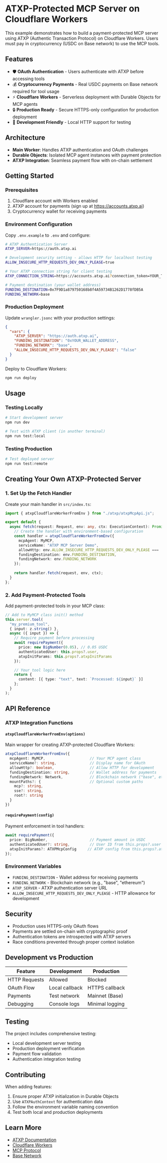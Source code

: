 # ATXP-Protected MCP Server on Cloudflare Workers

This example demonstrates how to build a payment-protected MCP server using ATXP (Authentic Transaction Protocol) on Cloudflare Workers. Users must pay in cryptocurrency (USDC on Base network) to use the MCP tools.

## Features

- 🛡️ **OAuth Authentication** - Users authenticate with ATXP before accessing tools
- 💰 **Cryptocurrency Payments** - Real USDC payments on Base network required for tool usage
- ⚡ **Cloudflare Workers** - Serverless deployment with Durable Objects for MCP agents
- 🔒 **Production Ready** - Secure HTTPS-only configuration for production deployment
- 🧪 **Development Friendly** - Local HTTP support for testing

## Architecture

- **Main Worker**: Handles ATXP authentication and OAuth challenges
- **Durable Objects**: Isolated MCP agent instances with payment protection
- **ATXP Integration**: Seamless payment flow with on-chain settlement

## Getting Started

### Prerequisites

1. Cloudflare account with Workers enabled
2. ATXP account for payments (sign up at https://accounts.atxp.ai)
3. Cryptocurrency wallet for receiving payments

### Environment Configuration

Copy `.env.example` to `.env` and configure:

```bash
# ATXP Authentication Server
ATXP_SERVER=https://auth.atxp.ai

# Development security setting - allows HTTP for localhost testing
ALLOW_INSECURE_HTTP_REQUESTS_DEV_ONLY_PLEASE=true

# Your ATXP connection string for client testing
ATXP_CONNECTION_STRING=https://accounts.atxp.ai?connection_token=YOUR_TOKEN

# Payment destination (your wallet address)
FUNDING_DESTINATION=0x7F9D1a879750168b8f4A59734B1262D1778fDB5A
FUNDING_NETWORK=base
```

### Production Deployment

Update `wrangler.jsonc` with your production settings:

```json
{
  "vars": {
    "ATXP_SERVER": "https://auth.atxp.ai",
    "FUNDING_DESTINATION": "0xYOUR_WALLET_ADDRESS",
    "FUNDING_NETWORK": "base",
    "ALLOW_INSECURE_HTTP_REQUESTS_DEV_ONLY_PLEASE": "false"
  }
}
```

Deploy to Cloudflare Workers:

```bash
npm run deploy
```

## Usage

### Testing Locally

```bash
# Start development server
npm run dev

# Test with ATXP client (in another terminal)
npm run test:local
```

### Testing Production

```bash
# Test deployed server
npm run test:remote
```

## Creating Your Own ATXP-Protected Server

### 1. Set Up the Fetch Handler

Create your main handler in `src/index.ts`:

```typescript
import { atxpCloudflareWorkerFromEnv } from "./atxp/atxpMcpApi.js";

export default {
  async fetch(request: Request, env: any, ctx: ExecutionContext): Promise<Response> {
    // Create the handler with environment-based configuration
    const handler = atxpCloudflareWorkerFromEnv({
      mcpAgent: MyMCP,
      serviceName: "ATXP MCP Server Demo",
      allowHttp: env.ALLOW_INSECURE_HTTP_REQUESTS_DEV_ONLY_PLEASE === 'true',
      fundingDestination: env.FUNDING_DESTINATION,
      fundingNetwork: env.FUNDING_NETWORK
    });
    
    return handler.fetch(request, env, ctx);
  }
};
```

### 2. Add Payment-Protected Tools

Add payment-protected tools in your MCP class:

```typescript
// Add to MyMCP class init() method
this.server.tool(
  "my_premium_tool",
  { input: z.string() },
  async ({ input }) => {
    // Require payment before processing
    await requirePayment({ 
      price: new BigNumber(0.05), // 0.05 USDC
      authenticatedUser: this.props?.user,
      atxpInitParams: this.props?.atxpInitParams
    });

    // Your tool logic here
    return {
      content: [{ type: "text", text: `Processed: ${input}` }]
    };
  }
);
```

## API Reference

### ATXP Integration Functions

#### `atxpCloudflareWorkerFromEnv(options)`

Main wrapper for creating ATXP-protected Cloudflare Workers:

```typescript
atxpCloudflareWorkerFromEnv({
  mcpAgent: MyMCP,                    // Your MCP agent class
  serviceName?: string,               // Display name for OAuth
  allowHttp?: boolean,                // Allow HTTP for development
  fundingDestination: string,         // Wallet address for payments
  fundingNetwork: Network,            // Blockchain network ("base", etc.)
  mountPaths?: {                      // Optional custom paths
    mcp?: string,
    sse?: string, 
    root?: string
  }
})
```

#### `requirePayment(config)`

Payment enforcement in tool handlers:

```typescript
await requirePayment({
  price: BigNumber,                   // Payment amount in USDC
  authenticatedUser?: string,         // User ID from this.props?.user
  atxpInitParams?: ATXPMcpConfig     // ATXP config from this.props?.atxpInitParams
});
```

### Environment Variables

- `FUNDING_DESTINATION` - Wallet address for receiving payments
- `FUNDING_NETWORK` - Blockchain network (e.g., "base", "ethereum")
- `ATXP_SERVER` - ATXP authentication server URL
- `ALLOW_INSECURE_HTTP_REQUESTS_DEV_ONLY_PLEASE` - HTTP allowance for development

## Security

- Production uses HTTPS-only OAuth flows
- Payments are settled on-chain with cryptographic proof
- Authentication tokens are introspected with ATXP servers
- Race conditions prevented through proper context isolation

## Development vs Production

| Feature | Development | Production |
|---------|-------------|------------|
| HTTP Requests | Allowed | Blocked |
| OAuth Flow | Local callback | HTTPS callback |
| Payments | Test network | Mainnet (Base) |
| Debugging | Console logs | Minimal logging |

## Testing

The project includes comprehensive testing:

- Local development server testing
- Production deployment verification  
- Payment flow validation
- Authentication integration testing

## Contributing

When adding features:

1. Ensure proper ATXP initialization in Durable Objects
2. Use `ATXPAuthContext` for authentication data
3. Follow the environment variable naming convention
4. Test both local and production deployments

## Learn More

- [ATXP Documentation](https://docs.atxp.ai)
- [Cloudflare Workers](https://developers.cloudflare.com/workers/)
- [MCP Protocol](https://modelcontextprotocol.io/)
- [Base Network](https://base.org/)
